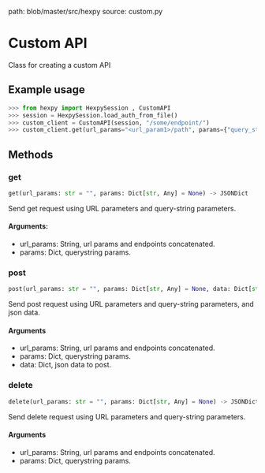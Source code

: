 path: blob/master/src/hexpy
source: custom.py


Custom API
===========

Class for creating a custom API

## Example usage
<div class="termy">

```python
>>> from hexpy import HexpySession , CustomAPI
>>> session = HexpySession.load_auth_from_file()
>>> custom_client = CustomAPI(session, "/some/endpoint/")
>>> custom_client.get(url_params="<url_param1>/path", params={"query_string_param":some_value})
```
</div>

## Methods

### get
```python
get(url_params: str = "", params: Dict[str, Any] = None) -> JSONDict
```
Send get request using URL parameters and query-string parameters.

#### Arguments:
* url_params: String, url params and endpoints concatenated.
* params: Dict, querystring params.

### post
```python
post(url_params: str = "", params: Dict[str, Any] = None, data: Dict[str, Any] = None, ) -> JSONDict
```
Send post request using URL parameters and query-string parameters, and json data.

#### Arguments
* url_params: String, url params and endpoints concatenated.
* params: Dict, querystring params.
* data: Dict, json data to post.

### delete
```python
delete(url_params: str = "", params: Dict[str, Any] = None) -> JSONDict
```
Send delete request using URL parameters and query-string parameters.

#### Arguments
* url_params: String, url params and endpoints concatenated.
* params: Dict, querystring params.